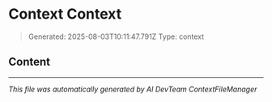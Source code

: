 # Context Context

> Generated: 2025-08-03T10:11:47.791Z
> Type: context

## Content



---
*This file was automatically generated by AI DevTeam ContextFileManager*

